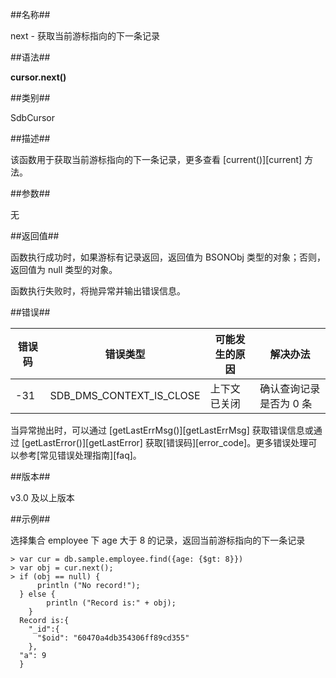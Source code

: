 ##名称##

next - 获取当前游标指向的下一条记录

##语法##

**cursor.next()**

##类别##

SdbCursor

##描述##

该函数用于获取当前游标指向的下一条记录，更多查看 [current()][current] 方法。

##参数##

无

##返回值##

函数执行成功时，如果游标有记录返回，返回值为 BSONObj 类型的对象；否则，返回值为 null 类型的对象。

函数执行失败时，将抛异常并输出错误信息。


##错误##

| 错误码 		| 错误类型 | 可能发生的原因 	| 解决办法					|
| ------ 		| ------   | ------------	| ------					|
| -31			| SDB_DMS_CONTEXT_IS_CLOSE | 上下文已关闭| 确认查询记录是否为 0 条	|

当异常抛出时，可以通过 [getLastErrMsg()][getLastErrMsg] 获取错误信息或通过 [getLastError()][getLastError] 获取[错误码][error_code]。更多错误处理可以参考[常见错误处理指南][faq]。

##版本##

v3.0 及以上版本

##示例##

选择集合 employee 下 age 大于 8 的记录，返回当前游标指向的下一条记录

```lang-javascript
> var cur = db.sample.employee.find({age: {$gt: 8}})
> var obj = cur.next();
> if (obj == null) {
      println ("No record!");
  } else {
        println ("Record is:" + obj);
    }
  Record is:{
    "_id":{
      "$oid": "60470a4db354306ff89cd355"
    },
  "a": 9
  }
```

[^_^]:
     本文使用的所有引用及链接
[getLastErrMsg]:manual/Manual/Sequoiadb_Command/Global/getLastErrMsg.md
[getLastError]:manual/Manual/Sequoiadb_Command/Global/getLastError.md
[faq]:manual/FAQ/faq_sdb.md
[error_code]:manual/Manual/Sequoiadb_error_code.md
[current]:manual/Manual/Sequoiadb_Command/SdbCursor/current.md